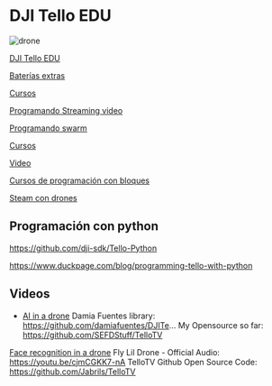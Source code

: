 # DJI Tello EDU

![drone](https://ae01.alicdn.com/kf/HTB1YG5UafjsK1Rjy1Xaq6zispXao/DJI-Tello-C-mara-Drone-EDU-versi-n-programable-Drone-con-la-codificaci-n-de-la.jpg_640x640.jpg)

[DJI Tello EDU](https://www.amazon.com/dp/B07HLL7KFJ/ref=cm_sw_r_cp_api_i_i3XfCbTQX02W5)

[Baterías extras](https://es.aliexpress.com/store/product/Original-DJI-Tello-Battery-with-DJI-Tello-Battery-Charging-Hub1100-mAh-3-8-V-For-DJI/4819012_32977681350.html?spm=a219c.search0204.3.39.19827be1HOSwEb&s=p&ws_ab_test=searchweb0_0,searchweb201602_9_10065_10068_10547_319_10891_317_10548_10696_10084_453_454_10083_10618_10307_10820_10821_10301_10303_537_536_10902_10059_10884_10887_321_322_10103,searchweb201603_35,ppcSwitch_0&algo_expid=73fb755a-5e06-4b00-bb76-f99f7f20055b-5&algo_pvid=73fb755a-5e06-4b00-bb76-f99f7f20055b)

[Cursos](https://learn.droneblocks.io/courses/291350/lectures/4483399)

[Programando Streaming video](https://www.youtube.com/watch?v=kcXN7CYgQ0g)

[Programando swarm](https://www.youtube.com/watch?v=WWF3QB5-Jo0)

[Cursos](https://learn.droneblocks.io/p/advanced-tello-programming-with-droneblocks-purchased?csidebar=false&currency=USD&final_price=0&is_recurring=false&payment_method=stripe&purchased=795648&purchased_at=1553110732&purchased_course_id=369052&purchased_list_price=0&sale_id=26885109&tax_charge=0&user_id=21766154)

[Video](https://www.youtube.com/watch?v=cIsddY4SKgA)

[Cursos de programación con bloques](https://learn.droneblocks.io/courses/291350/lectures/4483399)

[Steam con drones](https://www.dji.com/es/products/steam)

## Programación con python

https://github.com/dji-sdk/Tello-Python

https://www.duckpage.com/blog/programming-tello-with-python


## Videos

* [AI in a drone](https://www.youtube.com/watch?v=4KiH3Fq3olM)
Damia Fuentes library: https://github.com/damiafuentes/DJITe...
My Opensource so far: https://github.com/SEFDStuff/TelloTV


[Face recognition in a drone](https://www.youtube.com/watch?v=esw88_gKOpA)
Fly Lil Drone - Official Audio: https://youtu.be/cjmCGKK7-nA
TelloTV Github Open Source Code: https://github.com/Jabrils/TelloTV
